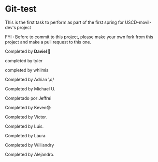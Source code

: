 
# Git-test
This is the first task to perform as part of the first spring for USCD-movil-dev's project

FYI : Before to commit to this project, please make your own fork from this project and make a pull request to this one.

Completed by **Daviel 🦖**

completed by tyler
  
completed by whilmis

Completed by Adrian \o/

Completed by Michael U.

Completado por Jeffrei

Completed by Keven😎

Completed by Victor. 

Completed by Luis.

Completed by Laura 

Completed by Williandry 

Completed by Alejandro. 


